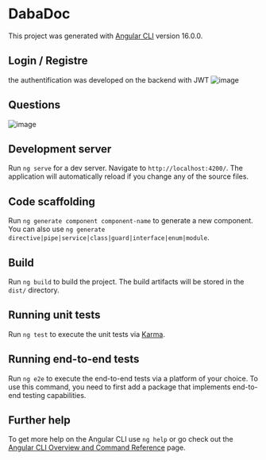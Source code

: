 # DabaDoc

This project was generated with [Angular CLI](https://github.com/angular/angular-cli) version 16.0.0.
## Login / Registre
the authentification was developed on the backend with JWT
![image](https://github.com/gitadam0/DabaDoc-Front/assets/93042738/4aa36233-bce9-437e-9594-92171fd35d27)

## Questions
![image](https://github.com/gitadam0/DabaDoc-Front/assets/93042738/bc9492f8-7939-40c6-99c9-d38f93d5c7f6)

## Development server

Run `ng serve` for a dev server. Navigate to `http://localhost:4200/`. The application will automatically reload if you change any of the source files.

## Code scaffolding

Run `ng generate component component-name` to generate a new component. You can also use `ng generate directive|pipe|service|class|guard|interface|enum|module`.

## Build

Run `ng build` to build the project. The build artifacts will be stored in the `dist/` directory.

## Running unit tests

Run `ng test` to execute the unit tests via [Karma](https://karma-runner.github.io).

## Running end-to-end tests

Run `ng e2e` to execute the end-to-end tests via a platform of your choice. To use this command, you need to first add a package that implements end-to-end testing capabilities.

## Further help

To get more help on the Angular CLI use `ng help` or go check out the [Angular CLI Overview and Command Reference](https://angular.io/cli) page.
